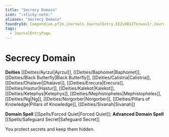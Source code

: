 ```yaml
---
title: "Secrecy Domain"
icon: ":sticky-note:"
aliases: "Secrecy Domain"
foundryId: Compendium.pf2e.journals.JournalEntry.EEZvDB1Z7ezwaxIr.JournalEntryPage.S1gyomjojgtCdxc3
tags:
  - JournalEntryPage
---
```


# Secrecy Domain
**Deities** [[Deities/Ayrzul|Ayrzul]], [[Deities/Baphomet|Baphomet]], [[Deities/Black Butterfly|Black Butterfly]], [[Deities/Calistria|Calistria]], [[Deities/Dhalavei|Dhalavei]], [[Deities/Erecura|Erecura]], [[Deities/Hastur|Hastur]], [[Deities/Kalekot|Kalekot]], [[Deities/Ketephys|Ketephys]], [[Deities/Mephistopheles|Mephistopheles]], [[Deities/Ng|Ng]], [[Deities/Norgorber|Norgorber]], [[Deities/Pillars of Knowledge|Pillars of Knowledge]], [[Deities/Sivanah|Sivanah]]

**Domain Spell** [[Spells/Forced Quiet|Forced Quiet]]; **Advanced Domain Spell** [[Spells/Safeguard Secret|Safeguard Secret]]

You protect secrets and keep them hidden.